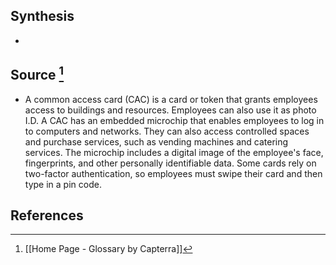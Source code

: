 ## Synthesis
- 
## Source [^1]
- A common access card (CAC) is a card or token that grants employees access to buildings and resources. Employees can also use it as photo I.D. A CAC has an embedded microchip that enables employees to log in to computers and networks. They can also access controlled spaces and purchase services, such as vending machines and catering services. The microchip includes a digital image of the employee's face, fingerprints, and other personally identifiable data. Some cards rely on two-factor authentication, so employees must swipe their card and then type in a pin code.
## References

[^1]: [[Home Page - Glossary by Capterra]]